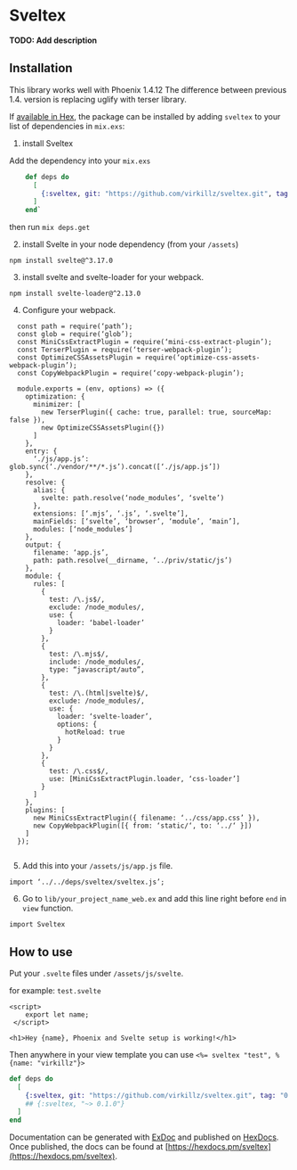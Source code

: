 # Sveltex

**TODO: Add description**

## Installation

This library works well with Phoenix 1.4.12
The difference between previous 1.4. version is replacing uglify with terser library.

If [available in Hex](https://hex.pm/docs/publish), the package can be installed
by adding `sveltex` to your list of dependencies in `mix.exs`:

1. install Sveltex

Add the dependency into your `mix.exs`

```elixir
    def deps do
      [
        {:sveltex, git: "https://github.com/virkillz/sveltex.git", tag: "0.1.0"}
      ]
    end`

```

then run `mix deps.get`

2. install Svelte in your node dependency (from your `/assets`)

`npm install svelte@^3.17.0`

3. install svelte and svelte-loader for your webpack.

`npm install svelte-loader@^2.13.0`

4. Configure your webpack.

```
  const path = require(‘path’);
  const glob = require(‘glob’);
  const MiniCssExtractPlugin = require(‘mini-css-extract-plugin’);
  const TerserPlugin = require(‘terser-webpack-plugin’);
  const OptimizeCSSAssetsPlugin = require(‘optimize-css-assets-webpack-plugin’);
  const CopyWebpackPlugin = require(‘copy-webpack-plugin’);

  module.exports = (env, options) => ({
    optimization: {
      minimizer: [
        new TerserPlugin({ cache: true, parallel: true, sourceMap: false }),
        new OptimizeCSSAssetsPlugin({})
      ]
    },
    entry: {
      ‘./js/app.js’: glob.sync(‘./vendor/**/*.js’).concat([‘./js/app.js’])
    },
    resolve: {
      alias: {
        svelte: path.resolve(‘node_modules’, ‘svelte’)
      },
      extensions: [‘.mjs’, ‘.js’, ‘.svelte’],
      mainFields: [‘svelte’, ‘browser’, ‘module’, ‘main’],
      modules: [‘node_modules’]
    },
    output: {
      filename: ‘app.js’,
      path: path.resolve(__dirname, ‘../priv/static/js’)
    },
    module: {
      rules: [
        {
          test: /\.js$/,
          exclude: /node_modules/,
          use: {
            loader: ‘babel-loader’
          }
        },
        {
          test: /\.mjs$/,
          include: /node_modules/,
          type: “javascript/auto”,
        },
        {
          test: /\.(html|svelte)$/,
          exclude: /node_modules/,
          use: {
            loader: ‘svelte-loader’,
            options: {
              hotReload: true
            }
          }
        },
        {
          test: /\.css$/,
          use: [MiniCssExtractPlugin.loader, ‘css-loader’]
        }
      ]
    },
    plugins: [
      new MiniCssExtractPlugin({ filename: ‘../css/app.css’ }),
      new CopyWebpackPlugin([{ from: ‘static/‘, to: ‘../‘ }])
    ]
  });


```

5. Add this into your `/assets/js/app.js` file.

`import ‘../../deps/sveltex/sveltex.js’;`

6. Go to `lib/your_project_name_web.ex` and add this line right before `end` in `view` function.

```
import Sveltex
```

## How to use

Put your `.svelte` files under `/assets/js/svelte`.

for example: `test.svelte`

```
<script>
    export let name;
 </script>

<h1>Hey {name}, Phoenix and Svelte setup is working!</h1>
```

Then anywhere in your view template you can use
`<%= sveltex "test", %{name: "virkillz"}>`

```elixir
def deps do
  [
    {:sveltex, git: "https://github.com/virkillz/sveltex.git", tag: "0.1.0"}
    ## {:sveltex, "~> 0.1.0"}
  ]
end
```

Documentation can be generated with [ExDoc](https://github.com/elixir-lang/ex_doc)
and published on [HexDocs](https://hexdocs.pm). Once published, the docs can
be found at [https://hexdocs.pm/sveltex](https://hexdocs.pm/sveltex).
